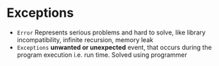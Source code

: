 # Exceptions
- `Error` Represents serious problems and hard to solve, like library incompatibility, infinite recursion, memory leak
- `Exceptions` **unwanted or unexpected** event, that occurs during the program execution i.e. run time. Solved using programmer
